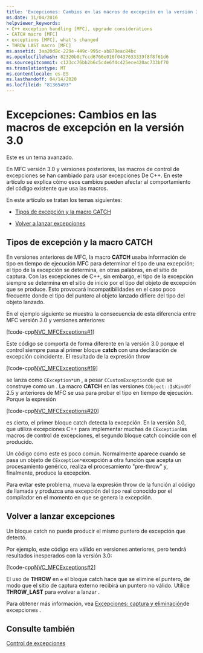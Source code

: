 ```yaml
---
title: 'Excepciones: Cambios en las macros de excepción en la versión 3.0'
ms.date: 11/04/2016
helpviewer_keywords:
- C++ exception handling [MFC], upgrade considerations
- CATCH macro [MFC]
- exceptions [MFC], what's changed
- THROW_LAST macro [MFC]
ms.assetid: 3aa20d8c-229e-449c-995c-ab879eac84bc
ms.openlocfilehash: 82320b0c7ccd6766e016f0437633339f8f8f61d6
ms.sourcegitcommit: c123cc76bb2b6c5cde6f4c425ece420ac733bf70
ms.translationtype: MT
ms.contentlocale: es-ES
ms.lasthandoff: 04/14/2020
ms.locfileid: "81365493"
---
```

# <a name="exceptions-changes-to-exception-macros-in-version-30"></a>Excepciones: Cambios en las macros de excepción en la versión 3.0

Este es un tema avanzado.

En MFC versión 3.0 y versiones posteriores, las macros de control de excepciones se han cambiado para usar excepciones De C++. En este artículo se explica cómo esos cambios pueden afectar al comportamiento del código existente que usa las macros.

En este artículo se tratan los temas siguientes:

- [Tipos de excepción y la macro CATCH](#_core_exception_types_and_the_catch_macro)

- [Volver a lanzar excepciones](#_core_re.2d.throwing_exceptions)

## <a name="exception-types-and-the-catch-macro"></a><a name="_core_exception_types_and_the_catch_macro"></a>Tipos de excepción y la macro CATCH

En versiones anteriores de MFC, la macro **CATCH** usaba información de tipo en tiempo de ejecución MFC para determinar el tipo de una excepción; el tipo de la excepción se determina, en otras palabras, en el sitio de captura. Con las excepciones de C++, sin embargo, el tipo de la excepción siempre se determina en el sitio de inicio por el tipo del objeto de excepción que se produce. Esto provocará incompatibilidades en el caso poco frecuente donde el tipo del puntero al objeto lanzado difiere del tipo del objeto lanzado.

En el ejemplo siguiente se muestra la consecuencia de esta diferencia entre MFC versión 3.0 y versiones anteriores:

[!code-cpp[NVC_MFCExceptions#1](../mfc/codesnippet/cpp/exceptions-changes-to-exception-macros-in-version-3-0_1.cpp)]

Este código se comporta de forma diferente en la versión 3.0 porque el control siempre pasa al primer bloque **catch** con una declaración de excepción coincidente. El resultado de la expresión throw

[!code-cpp[NVC_MFCExceptions#19](../mfc/codesnippet/cpp/exceptions-changes-to-exception-macros-in-version-3-0_2.cpp)]

se lanza como `CException*`un , a pesar `CCustomException`de que se construye como un . La macro **CATCH** en las versiones `CObject::IsKindOf` 2.5 y anteriores de MFC se usa para probar el tipo en tiempo de ejecución. Porque la expresión

[!code-cpp[NVC_MFCExceptions#20](../mfc/codesnippet/cpp/exceptions-changes-to-exception-macros-in-version-3-0_3.cpp)]

es cierto, el primer bloque catch detecta la excepción. En la versión 3.0, que utiliza excepciones C++ para implementar muchas de `CException`las macros de control de excepciones, el segundo bloque catch coincide con el producido.

Un código como este es poco común. Normalmente aparece cuando se pasa un objeto de `CException*`excepción a otra función que acepta un procesamiento genérico, realiza el procesamiento "pre-throw" y, finalmente, produce la excepción.

Para evitar este problema, mueva la expresión throw de la función al código de llamada y produzca una excepción del tipo real conocido por el compilador en el momento en que se genera la excepción.

## <a name="re-throwing-exceptions"></a><a name="_core_re.2d.throwing_exceptions"></a>Volver a lanzar excepciones

Un bloque catch no puede producir el mismo puntero de excepción que detectó.

Por ejemplo, este código era válido en versiones anteriores, pero tendrá resultados inesperados con la versión 3.0:

[!code-cpp[NVC_MFCExceptions#2](../mfc/codesnippet/cpp/exceptions-changes-to-exception-macros-in-version-3-0_4.cpp)]

El uso de **THROW** en `e` el bloque catch hace que se elimine el puntero, de modo que el sitio de captura externo recibirá un puntero no válido. Utilice **THROW_LAST** para `e`volver a lanzar .

Para obtener más información, vea [Excepciones: captura y eliminación](../mfc/exceptions-catching-and-deleting-exceptions.md)de excepciones .

## <a name="see-also"></a>Consulte también

[Control de excepciones](../mfc/exception-handling-in-mfc.md)
